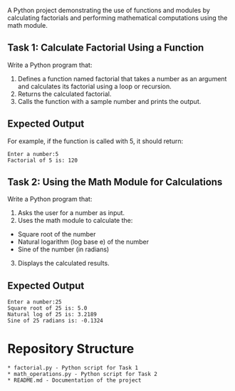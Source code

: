 A Python project demonstrating the use of functions and modules by calculating factorials and performing mathematical computations using the math module.

## Task 1: Calculate Factorial Using a Function

Write a Python program that:

1. Defines a function named factorial that takes a number as an argument and calculates its factorial using a loop or recursion.
2. Returns the calculated factorial.
3. Calls the function with a sample number and prints the output.

## Expected Output

For example, if the function is called with 5, it should return:
```
Enter a number:5
Factorial of 5 is: 120
```
## Task 2: Using the Math Module for Calculations

Write a Python program that:

1. Asks the user for a number as input.
2. Uses the math module to calculate the:
 * Square root of the number
 * Natural logarithm (log base e) of the number
 * Sine of the number (in radians)

3. Displays the calculated results.

## Expected Output

```
Enter a number:25
Square root of 25 is: 5.0
Natural log of 25 is: 3.2189
Sine of 25 radians is: -0.1324
```
# Repository Structure
```
* factorial.py - Python script for Task 1
* math_operations.py - Python script for Task 2
* README.md - Documentation of the project
```
